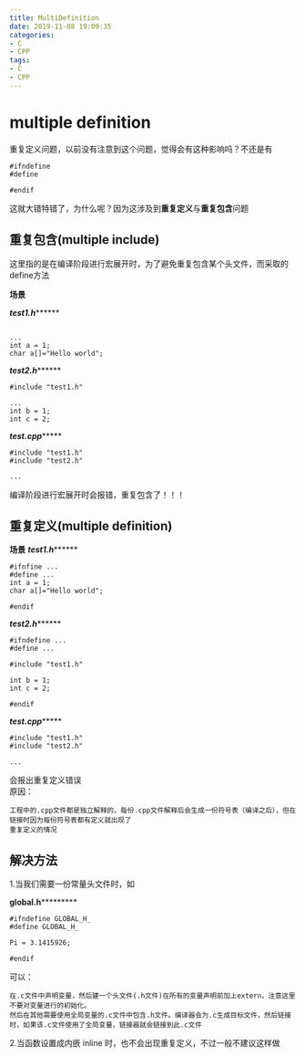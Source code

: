 ```yaml
---
title: MultiDefinition
date: 2019-11-08 19:09:35
categories:
- C
- CPP
tags:
- C
- CPP
---
```


# multiple definition

重复定义问题，以前没有注意到这个问题，觉得会有这种影响吗？不还是有
```
#ifndefine
#define

#endif
```
这就大错特错了，为什么呢？因为这涉及到**重复定义**与**重复包含**问题

## 重复包含(multiple include)

这里指的是在编译阶段进行宏展开时，为了避免重复包含某个头文件，而采取的 define方法

**场景**

*****************************test1.h***********************************
```

...
int a = 1;
char a[]="Hello world";
```
*****************************test2.h***********************************
```
#include "test1.h"

...
int b = 1;
int c = 2;
```
*****************************test.cpp**********************************
```
#include "test1.h"
#include "test2.h"

...

```
编译阶段进行宏展开时会报错，重复包含了！！！

## 重复定义(multiple definition)
**场景**
*****************************test1.h***********************************
```
#ifnfine ...
#define ...
int a = 1;
char a[]="Hello world";

#endif
```
*****************************test2.h***********************************
```
#ifndefine ...
#define ...

#include "test1.h"

int b = 1;
int c = 2;

#endif
```
*****************************test.cpp**********************************
```
#include "test1.h"
#include "test2.h"

...

```
会报出重复定义错误  
原因：
```
工程中的.cpp文件都是独立解释的，每份.cpp文件解释后会生成一份符号表（编译之后），但在链接时因为每份符号表都有定义就出现了
重复定义的情况
```

## 解决方法

1.当我们需要一份常量头文件时，如   

********************global.h*****************************
```
#ifndefine GLOBAL_H_
#define GLOBAL_H_

Pi = 3.1415926;

#endif
```

可以：
```
在.c文件中声明变量，然后建一个头文件(.h文件)在所有的变量声明前加上extern，注意这里不要对变量进行的初始化。
然后在其他需要使用全局变量的.c文件中包含.h文件。编译器会为.c生成目标文件，然后链接时，如果该.c文件使用了全局变量，链接器就会链接到此.c文件
```

2.当函数设置成内嵌 inline 时，也不会出现重复定义，不过一般不建议这样做